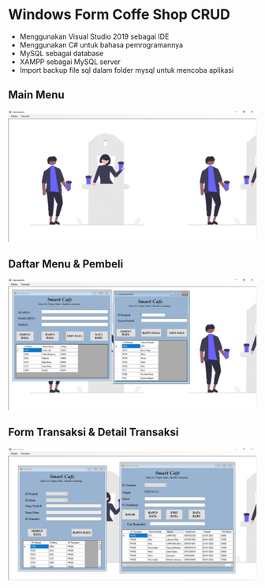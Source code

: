 # Windows Form Coffe Shop CRUD


- Menggunakan Visual Studio 2019 sebagai IDE
- Menggunakan C# untuk bahasa pemrogramannya
- MySQL sebagai database
- XAMPP sebagai MySQL server
- Import backup file sql dalam folder mysql untuk mencoba aplikasi


## Main Menu
![alt text](https://github.com/itsmee3223/windows-form-coffe-shop/blob/master/Page%20Home.jpg)


## Daftar Menu & Pembeli
![alt text](https://github.com/itsmee3223/windows-form-coffe-shop/blob/master/Form%20menu%20utama%20%26%20master%20pemberli.jpg)


## Form Transaksi & Detail Transaksi
![alt text](https://github.com/itsmee3223/windows-form-coffe-shop/blob/master/Form%20Transaksi%20%26%20Detail.jpg)
